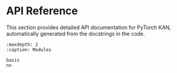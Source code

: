 # API Reference

This section provides detailed API documentation for PyTorch KAN, automatically generated from the docstrings in the code.

```{toctree}
:maxdepth: 2
:caption: Modules

basis
nn
```